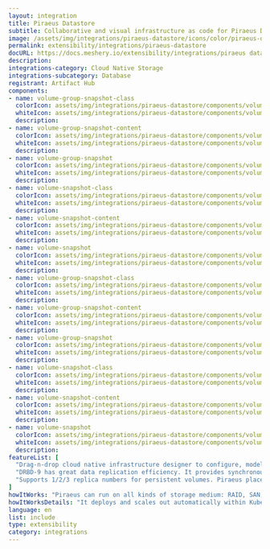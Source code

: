 ```yaml
---
layout: integration
title: Piraeus Datastore
subtitle: Collaborative and visual infrastructure as code for Piraeus Datastore
image: /assets/img/integrations/piraeus-datastore/icons/color/piraeus-datastore-color.svg
permalink: extensibility/integrations/piraeus-datastore
docURL: https://docs.meshery.io/extensibility/integrations/piraeus datastore
description: 
integrations-category: Cloud Native Storage
integrations-subcategory: Database
registrant: Artifact Hub
components: 
- name: volume-group-snapshot-class
  colorIcon: assets/img/integrations/piraeus-datastore/components/volume-group-snapshot-class/icons/color/volume-group-snapshot-class-color.svg
  whiteIcon: assets/img/integrations/piraeus-datastore/components/volume-group-snapshot-class/icons/white/volume-group-snapshot-class-white.svg
  description: 
- name: volume-group-snapshot-content
  colorIcon: assets/img/integrations/piraeus-datastore/components/volume-group-snapshot-content/icons/color/volume-group-snapshot-content-color.svg
  whiteIcon: assets/img/integrations/piraeus-datastore/components/volume-group-snapshot-content/icons/white/volume-group-snapshot-content-white.svg
  description: 
- name: volume-group-snapshot
  colorIcon: assets/img/integrations/piraeus-datastore/components/volume-group-snapshot/icons/color/volume-group-snapshot-color.svg
  whiteIcon: assets/img/integrations/piraeus-datastore/components/volume-group-snapshot/icons/white/volume-group-snapshot-white.svg
  description: 
- name: volume-snapshot-class
  colorIcon: assets/img/integrations/piraeus-datastore/components/volume-snapshot-class/icons/color/volume-snapshot-class-color.svg
  whiteIcon: assets/img/integrations/piraeus-datastore/components/volume-snapshot-class/icons/white/volume-snapshot-class-white.svg
  description: 
- name: volume-snapshot-content
  colorIcon: assets/img/integrations/piraeus-datastore/components/volume-snapshot-content/icons/color/volume-snapshot-content-color.svg
  whiteIcon: assets/img/integrations/piraeus-datastore/components/volume-snapshot-content/icons/white/volume-snapshot-content-white.svg
  description: 
- name: volume-snapshot
  colorIcon: assets/img/integrations/piraeus-datastore/components/volume-snapshot/icons/color/volume-snapshot-color.svg
  whiteIcon: assets/img/integrations/piraeus-datastore/components/volume-snapshot/icons/white/volume-snapshot-white.svg
  description: 
- name: volume-group-snapshot-class
  colorIcon: assets/img/integrations/piraeus-datastore/components/volume-group-snapshot-class/icons/color/volume-group-snapshot-class-color.svg
  whiteIcon: assets/img/integrations/piraeus-datastore/components/volume-group-snapshot-class/icons/white/volume-group-snapshot-class-white.svg
  description: 
- name: volume-group-snapshot-content
  colorIcon: assets/img/integrations/piraeus-datastore/components/volume-group-snapshot-content/icons/color/volume-group-snapshot-content-color.svg
  whiteIcon: assets/img/integrations/piraeus-datastore/components/volume-group-snapshot-content/icons/white/volume-group-snapshot-content-white.svg
  description: 
- name: volume-group-snapshot
  colorIcon: assets/img/integrations/piraeus-datastore/components/volume-group-snapshot/icons/color/volume-group-snapshot-color.svg
  whiteIcon: assets/img/integrations/piraeus-datastore/components/volume-group-snapshot/icons/white/volume-group-snapshot-white.svg
  description: 
- name: volume-snapshot-class
  colorIcon: assets/img/integrations/piraeus-datastore/components/volume-snapshot-class/icons/color/volume-snapshot-class-color.svg
  whiteIcon: assets/img/integrations/piraeus-datastore/components/volume-snapshot-class/icons/white/volume-snapshot-class-white.svg
  description: 
- name: volume-snapshot-content
  colorIcon: assets/img/integrations/piraeus-datastore/components/volume-snapshot-content/icons/color/volume-snapshot-content-color.svg
  whiteIcon: assets/img/integrations/piraeus-datastore/components/volume-snapshot-content/icons/white/volume-snapshot-content-white.svg
  description: 
- name: volume-snapshot
  colorIcon: assets/img/integrations/piraeus-datastore/components/volume-snapshot/icons/color/volume-snapshot-color.svg
  whiteIcon: assets/img/integrations/piraeus-datastore/components/volume-snapshot/icons/white/volume-snapshot-white.svg
  description: 
featureList: [
  "Drag-n-drop cloud native infrastructure designer to configure, model, and deploy your workloads.",
  "DRBD-9 has great data replication efficiency. It provides synchronous,semi-synchronous and asynchronous replication schemes, and also supports RDMA for high-speed across-node connection.",
  "Supports 1/2/3 replica numbers for persistent volumes. Piraeus place the replicas intelligently across the nodes to balance the workload."
]
howItWorks: "Piraeus can run on all kinds of storage medium: RAID, SAN, NAS or EBS"
howItWorksDetails: "It deploys and scales out automatically within Kubernetes nodes. With Piraeus, Kubernetes workloads can now consume high performance local storage using the same volume APIs that app developers have become accustomed to."
language: en
list: include
type: extensibility
category: integrations
---
```

